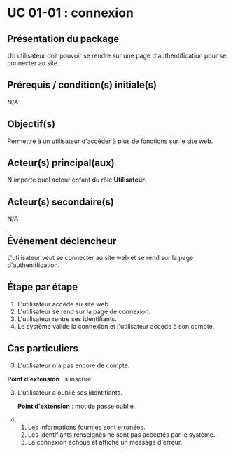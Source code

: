 # UC 01-01 : connexion

## Présentation du package

Un utilisateur doit pouvoir se rendre sur une page d'authentification pour se connecter au site.

## Prérequis / condition(s) initiale(s)

N/A

## Objectif(s)

Permettre à un utilisateur d'accéder à plus de fonctions sur le site web.

## Acteur(s) principal(aux)

N'importe quel acteur enfant du rôle **Utilisateur**.

## Acteur(s) secondaire(s)

N/A

## Événement déclencheur

L'utilisateur veut se connecter au site web et se rend sur la page d'authentification.

## Étape par étape

1. L'utilisateur accède au site web.
2. L'utilisateur se rend sur la page de connexion.
3. L'utilisateur rentre ses identifiants.
4. Le système valide la connexion et l'utilisateur accède à son compte.

## Cas particuliers

3. L'utilisateur n'a pas encore de compte.

  __Point d'extension__ : s'inscrire.


3. L'utilisateur a oublié ses identifiants.

   __Point d'extension__ : mot de passe oublié.


4. 1. Les informations fournies sont erronées.
   2. Les identifiants renseignés ne sont pas acceptés par le système.
   3. La connexion échoue et affiche un message d'erreur.

